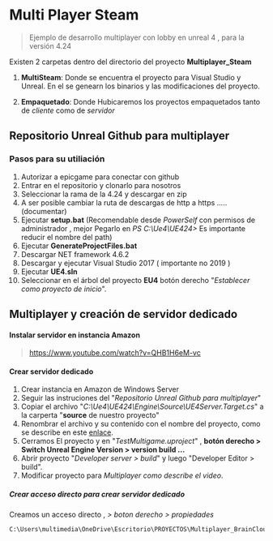 # Multi Player Steam

> Ejemplo de desarrollo multiplayer con lobby en unreal 4 , para la versión 4.24

Existen 2 carpetas dentro del directorio del proyecto **Multiplayer_Steam**

1. **MultiSteam**: Donde se encuentra el proyecto para Visual Studio y Unreal. En el se genearn los binarios y las modificaciones del proyecto.

2. **Empaquetado**: Donde Hubicaremos los proyectos empaquetados tanto de *cliente* como de *servidor*


## Repositorio Unreal Github para multiplayer

###  Pasos para su utiliación
1. Autorizar a epicgame para conectar con github
2. Entrar en el repositorio y clonarlo para nosotros
3. Seleccionar la rama de la 4.24 y descargar en zip
4. A ser posible cambiar la ruta de descargas de http a https ..... (documentar)
5. Ejecutar **setup.bat** (Recomendable desde *PowerSelf* con permisos de administrador , mejor Pegarlo en *PS C:\Ue4\UE424>* Es importante reducir el nombre del path)
6. Ejecutar **GenerateProjectFiles.bat**
7. Descargar NET framework 4.6.2
8. Descargar y ejecutar Visual Studio 2017 ( importante no 2019 )
9. Ejecutar **UE4.sln**
10. Seleccionar en el árbol del proyecto **EU4** botón derecho "*Establecer como proyecto de inicio*".

## Multiplayer y creación de servidor dedicado
####  Instalar servidor en instancia Amazon
> https://www.youtube.com/watch?v=QHB1H6eM-vc
#### Crear servidor dedicado
1. Crear instancia en Amazon de Windows Server
2.  Seguir las instruciones del "*Repositorio Unreal Github para multiplayer*"
3.  Copiar el archivo "*C:\Ue4\UE424\Engine\Source\UE4Server.Target.cs*" a la carperta "**source** de nuestro proyecto"
4. Renombrar el archivo y su contenido con el nombre del proyecto, como se describe en este [enlace](https://docs.unrealengine.com/en-US/InteractiveExperiences/Networking/HowTo/DedicatedServers/index.html). 
5. Cerramos El proyecto y en "*TestMultigame.uproject*" , **botón derecho > Switch Unreal Engine Version > version build ...**
6. Abrir proyecto "*Developer server > build*" y luego "Developer Editor > build".
7. Modificar proyecto para *Multiplayer como describe el video*.

##### Crear acceso directo para crear servidor dedicado

Creamos un acceso directo , *> boton derecho > propiedades*
```sh
C:\Users\multimedia\OneDrive\Escritorio\PROYECTOS\Multiplayer_BrainCloud\Empaquetado\MultiBrainCloudServer.exe /Game/ThirdPersonCPP/Maps/ThirdPersonExampleMap -log
```
